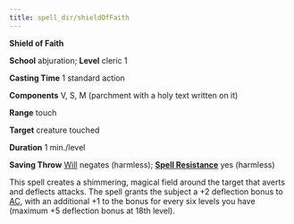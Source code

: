 ```yaml
---
title: spell_dir/shieldOfFaith
---
```

 **Shield of Faith**

**School** abjuration; **Level** cleric 1

**Casting Time** 1 standard action

**Components** V, S, M (parchment with a holy text written on it)

**Range** touch

**Target** creature touched

**Duration** 1 min./level

**Saving Throw** [Will](../combat#_will) negates (harmless); **[Spell Resistance](../glossary#_spell-resistance)** yes (harmless)

This spell creates a shimmering, magical field around the target that averts and deflects attacks. The spell grants the subject a +2 deflection bonus to [AC](../combat#_armor-class), with an additional +1 to the bonus for every six levels you have (maximum +5 deflection bonus at 18th level).

